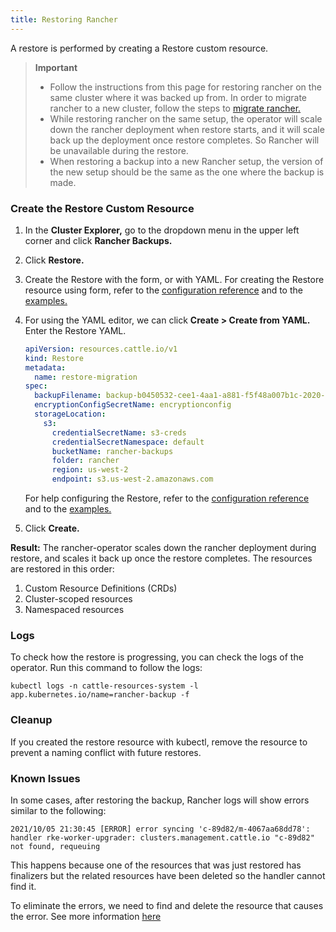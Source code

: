 ```yaml
---
title: Restoring Rancher
---
```


<head>
  <link rel="canonical" href="https://ranchermanager.docs.rancher.com/how-to-guides/new-user-guides/backup-restore-and-disaster-recovery/restore-rancher"/>
</head>

A restore is performed by creating a Restore custom resource.

> **Important**
>
> * Follow the instructions from this page for restoring rancher on the same cluster where it was backed up from. In order to migrate rancher to a new cluster, follow the steps to [migrate rancher.](migrate-rancher-to-new-cluster.md)
> * While restoring rancher on the same setup, the operator will scale down the rancher deployment when restore starts, and it will scale back up the deployment once restore completes. So Rancher will be unavailable during the restore.
> * When restoring a backup into a new Rancher setup, the version of the new setup should be the same as the one where the backup is made.

### Create the Restore Custom Resource

1. In the **Cluster Explorer,** go to the dropdown menu in the upper left corner and click **Rancher Backups.**
1. Click **Restore.**
1. Create the Restore with the form, or with YAML.  For creating the Restore resource using form, refer to the [configuration reference](../../../reference-guides/backup-restore-configuration/restore-configuration.md) and to the [examples.](../../../reference-guides/backup-restore-configuration/examples.md)
1. For using the YAML editor, we can click **Create > Create from YAML.** Enter the Restore YAML.

    ```yaml
    apiVersion: resources.cattle.io/v1
    kind: Restore
    metadata:
      name: restore-migration
    spec:
      backupFilename: backup-b0450532-cee1-4aa1-a881-f5f48a007b1c-2020-09-15T07-27-09Z.tar.gz
      encryptionConfigSecretName: encryptionconfig
      storageLocation:
        s3:
          credentialSecretName: s3-creds
          credentialSecretNamespace: default
          bucketName: rancher-backups
          folder: rancher
          region: us-west-2
          endpoint: s3.us-west-2.amazonaws.com
    ```

      For help configuring the Restore, refer to the [configuration reference](../../../reference-guides/backup-restore-configuration/restore-configuration.md) and to the [examples.](../../../reference-guides/backup-restore-configuration/examples.md)

1. Click **Create.**

**Result:** The rancher-operator scales down the rancher deployment during restore, and scales it back up once the restore completes. The resources are restored in this order:

1. Custom Resource Definitions (CRDs)
2. Cluster-scoped resources
3. Namespaced resources

### Logs

To check how the restore is progressing, you can check the logs of the operator. Run this command to follow the logs:

```
kubectl logs -n cattle-resources-system -l app.kubernetes.io/name=rancher-backup -f
```

### Cleanup

If you created the restore resource with kubectl, remove the resource to prevent a naming conflict with future restores.

### Known Issues
In some cases, after restoring the backup, Rancher logs will show errors similar to the following:
```
2021/10/05 21:30:45 [ERROR] error syncing 'c-89d82/m-4067aa68dd78': handler rke-worker-upgrader: clusters.management.cattle.io "c-89d82" not found, requeuing
```
This happens because one of the resources that was just restored has finalizers but the related resources have been deleted so the handler cannot find it.

To eliminate the errors, we need to find and delete the resource that causes the error. See more information [here](https://github.com/rancher/rancher/issues/35050#issuecomment-937968556)
